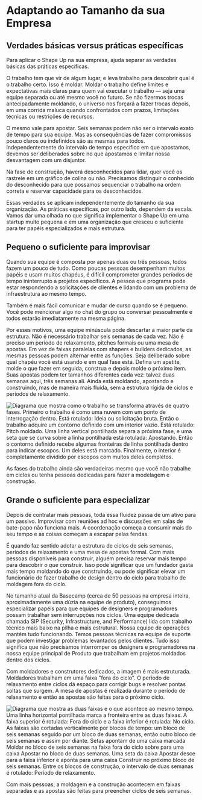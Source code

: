 # Adaptando ao Tamanho da sua Empresa

## Verdades básicas versus práticas específicas

Para aplicar o Shape Up na sua empresa, ajuda separar as verdades básicas das práticas específicas.

O trabalho tem que vir de algum lugar, e leva trabalho para descobrir qual é o trabalho certo. Isso é moldar. Moldar o trabalho define limites e expectativas mais claras para quem vai executar o trabalho — seja uma equipe separada ou até mesmo você no futuro. Se não fizermos trocas antecipadamente moldando, o universo nos forçará a fazer trocas depois, em uma corrida maluca quando confrontados com prazos, limitações técnicas ou restrições de recursos.

O mesmo vale para apostar. Seis semanas podem não ser o intervalo exato de tempo para sua equipe. Mas as consequências de fazer compromissos pouco claros ou indefinidos são as mesmas para todos. Independentemente do intervalo de tempo específico em que apostamos, devemos ser deliberados sobre no que apostamos e limitar nossa desvantagem com um disjuntor.

Na fase de construção, haverá desconhecidos para lidar, quer você os rastreie em um gráfico de colina ou não. Precisamos distinguir o conhecido do desconhecido para que possamos sequenciar o trabalho na ordem correta e reservar capacidade para os desconhecidos.

Essas verdades se aplicam independentemente do tamanho da sua organização. As práticas específicas, por outro lado, dependem da escala. Vamos dar uma olhada no que significa implementar o Shape Up em uma startup muito pequena e em uma organização que cresceu o suficiente para ter papéis especializados e mais estrutura.

## Pequeno o suficiente para improvisar

Quando sua equipe é composta por apenas duas ou três pessoas, todos fazem um pouco de tudo. Como poucas pessoas desempenham muitos papéis e usam muitos chapéus, é difícil comprometer grandes períodos de tempo ininterrupto a projetos específicos. A pessoa que programa pode estar respondendo a solicitações de clientes e lidando com um problema de infraestrutura ao mesmo tempo.

Também é mais fácil comunicar e mudar de curso quando se é pequeno. Você pode mencionar algo no chat do grupo ou conversar pessoalmente e todos estarão imediatamente na mesma página.

Por esses motivos, uma equipe minúscula pode descartar a maior parte da estrutura. Não é necessário trabalhar seis semanas de cada vez. Não é preciso um período de relaxamento, pitches formais ou uma mesa de apostas. Em vez de faixas paralelas com shapers e builders dedicados, as mesmas pessoas podem alternar entre as funções. Seja deliberado sobre qual chapéu você está usando e em qual fase está. Defina um apetite, molde o que fazer em seguida, construa e depois molde o próximo item. Suas apostas podem ter tamanhos diferentes cada vez: talvez duas semanas aqui, três semanas ali. Ainda está moldando, apostando e construindo, mas de maneira mais fluida, sem a estrutura rígida de ciclos e períodos de relaxamento.

![Diagrama que mostra como o trabalho se transforma através de quatro fases. Primeiro o trabalho é como uma nuvem com um ponto de interrogação dentro. Está rotulado: Ideia ou solicitação bruta. Então o trabalho adquire um contorno definido com um interior vazio. Está rotulado: Pitch moldado. Uma linha vertical pontilhada separa a próxima fase, e uma seta que se curva sobre a linha pontilhada está rotulada: Apostando. Então o contorno definido recebe algumas fronteiras de linha pontilhada dentro para indicar escopos. Um deles está marcado. Finalmente, o interior é completamente dividido por escopos com muitos deles completos.](assets/phases_of_work-c2d3f6225e1b92af9453047a4364a174099de56289f0082a3d39673c20bd2db3.png)

As fases do trabalho ainda são verdadeiras mesmo que você não trabalhe em ciclos ou tenha pessoas dedicadas para fazer a modelagem e construção.

## Grande o suficiente para especializar

Depois de contratar mais pessoas, toda essa fluidez passa de um ativo para um passivo. Improvisar com reuniões ad hoc e discussões em salas de bate-papo não funciona mais. A coordenação começa a consumir mais do seu tempo e as coisas começam a escapar pelas fendas.

É quando faz sentido adotar a estrutura de ciclos de seis semanas, períodos de relaxamento e uma mesa de apostas formal. Com mais pessoas disponíveis para construir, alguém precisa reservar mais tempo para descobrir *o que* construir. Isso pode significar que um fundador gasta mais tempo moldando do que construindo, ou pode significar elevar um funcionário de fazer trabalho de design dentro do ciclo para trabalho de moldagem fora do ciclo.

No tamanho atual da Basecamp (cerca de 50 pessoas na empresa inteira, aproximadamente uma dúzia na equipe de produto), conseguimos especializar papéis para que equipes de designers e programadores possam trabalhar sem interrupções nos ciclos. Uma equipe dedicada chamada SIP (Security, Infrastructure, and Performance) lida com trabalho técnico mais baixo na pilha e mais estrutural. Nossa equipe de operações mantém tudo funcionando. Temos pessoas técnicas na equipe de suporte que podem investigar problemas levantados pelos clientes. Tudo isso significa que não precisamos interromper os designers e programadores na nossa equipe principal de Produto que trabalham em projetos moldados dentro dos ciclos.

Com moldadores e construtores dedicados, a imagem é mais estruturada. Moldadores trabalham em uma faixa "fora do ciclo". O período de relaxamento entre ciclos dá espaço para corrigir bugs e resolver pontas soltas que surgem. A mesa de apostas é realizada durante o período de relaxamento e então as apostas são feitas para o próximo ciclo.

![Diagrama que mostra as duas faixas e o que acontece ao mesmo tempo. Uma linha horizontal pontilhada marca a fronteira entre as duas faixas. A faixa superior é rotulada: Fora do ciclo e a faixa inferior é rotulada: No ciclo. As faixas são cortadas verticalmente por blocos de tempo: um bloco de seis semanas seguido por um bloco de duas semanas, então outro bloco de seis semanas e assim por diante. Setas apontam de uma caixa marcada Moldar no bloco de seis semanas na faixa fora do ciclo sobre para uma caixa Apostar no bloco de duas semanas. Uma seta da caixa Apostar desce para a faixa inferior e aponta para uma caixa Construir no próximo bloco de seis semanas. Entre os blocos de construção, o intervalo de duas semanas é rotulado: Período de relaxamento.](assets/two_tracks-e8df2166d8c2f842aeb9dc0e8e5f5a02134c8e315cbe1b353adfd71955305a19.png)

Com mais pessoas, a moldagem e a construção acontecem em faixas separadas e as apostas são feitas para preencher ciclos de seis semanas.